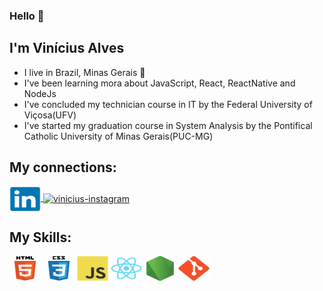 ### Hello 👋
## I'm Vinícius Alves
 - I live in Brazil, Minas Gerais :small_red_triangle:
 - I've been learning mora about JavaScript, React, ReactNative and NodeJs
 - I've concluded my technician course in IT by the Federal University of Viçosa(UFV)
 - I've started my graduation course in System Analysis by the Pontifical Catholic University of Minas Gerais(PUC-MG)
 
## My connections:
<a href="https://www.linkedin.com/in/viniciusalvesdefaria/" target="_blank">
<img align="center" alt="vinicius-linkedin" height="40" width="50" src="https://raw.githubusercontent.com/devicons/devicon/master/icons/linkedin/linkedin-original.svg" style="max-width:100%;">
</a>
<a href="https://www.instagram.com/viniziu.alves/" target="_blank">
<img align="center" alt="vinicius-instagram" height="40" width="50" src="https://www.flaticon.com/svg/vstatic/svg/174/174855.svg?token=exp=1613215948~hmac=1b867a0a6c55bf64be2703939c94a34e" style="max-width:100%;">
</a>

## My Skills:
<img align="center" alt="HTML5" height="40" width="50" src="https://raw.githubusercontent.com/devicons/devicon/master/icons/html5/html5-original-wordmark.svg" style="max-width:100%;"></img>
<img align="center" alt="CSS3" height="40" width="50" src="https://raw.githubusercontent.com/devicons/devicon/master/icons/css3/css3-original-wordmark.svg" style="max-width:100%;"></img>
<img align="center" alt="JavaScript" height="40" width="50" src="https://raw.githubusercontent.com/devicons/devicon/master/icons/javascript/javascript-original.svg" style="max-width:100%;"></img>
<img align="center" alt="React" height="40" width="50" src="https://raw.githubusercontent.com/devicons/devicon/master/icons/react/react-original.svg" style="max-width:100%;">
<img align="center" alt="NodeJS" height="40" width="50" src="https://raw.githubusercontent.com/devicons/devicon/master/icons/nodejs/nodejs-original.svg" style="max-width:100%;"></img>
<img align="center" alt="GIT" height="40" width="50" src="https://raw.githubusercontent.com/devicons/devicon/master/icons/git/git-original.svg" style="max-width:100%;"></img>
<!--
**ViniciusResende/ViniciusResende** is a ✨ _special_ ✨ repository because its `README.md` (this file) appears on your GitHub profile.

Here are some ideas to get you started:

- 🔭 I’m currently working on ...
- 🌱 I’m currently learning ...
- 👯 I’m looking to collaborate on ...
- 🤔 I’m looking for help with ...
- 💬 Ask me about ...
- 📫 How to reach me: ...
- 😄 Pronouns: ...
- ⚡ Fun fact: ...
-->
